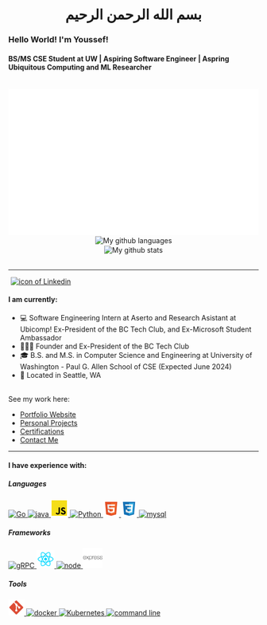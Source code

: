 <!--
**Rock2003/Rock2003** is a ✨ _special_ ✨ repository because its `README.md` (this file) appears on your GitHub profile.

Here are some ideas to get you started:

- 🔭 I’m currently working on ...
- 🌱 I’m currently learning ...
- 👯 I’m looking to collaborate on ...
- 🤔 I’m looking for help with ...
- 💬 Ask me about ...
- 📫 How to reach me: ...
- 😄 Pronouns: ...
- ⚡ Fun fact: ...
-->


<h1 align="center">بسم الله الرحمن الرحيم</h1>

### Hello World! I'm Youssef!
#### BS/MS CSE Student at UW | Aspiring Software Engineer | Aspring Ubiquitous Computing and ML Researcher

<br>

<div align="center">
  <img align="center" src="https://raw.githubusercontent.com/Rock2003/github-stats/master/generated/overview.svg#gh-dark-mode-only" alt="My github stats" />
  <img align="center" src="https://raw.githubusercontent.com/username/github-stats/master/generated/languages.svg#gh-dark-mode-only" alt="My github languages" />
</div>  


<div align="center">
  <img align="center" src="https://github-readme-stats.anuraghazra1.vercel.app/api?username=Rock2003&show_icons=true&include_all_commits=true&theme=tokyonight" alt="My github stats" />
</div>  
<br>
<hr>

<span>
<a href="https://www.linkedin.com/in/youssef-ben/" target="Contact me" style="margin:5px">
  <img src="https://cdn-icons-png.flaticon.com/512/174/174857.png" alt="icon of Linkedin" width="30px" />
   </a>
   
<br>


  

</span>

#### I am currently:
- 💻 Software Engineering Intern at Aserto and Research Asistant at Ubicomp! Ex-President of the BC Tech Club, and Ex-Microsoft Student Ambassador
- 👩🏽‍🏫 Founder and Ex-President of the BC Tech Club
- 🎓 B.S. and M.S. in Computer Science and Engineering at University of Washington - Paul G. Allen School of CSE (Expected June 2024)  
- 📍 Located in Seattle, WA  


<p>
  <br>See my work here:
<ul>
    <li> <a href="https://www.ybentaleb.tk/">Portfolio Website</a></li>
  <li>  <a href="https://www.ybentaleb.tk/projects">Personal Projects</a></li>
  <li>  <a href="https://www.ybentaleb.tk/certs">Certifications</a></li>
  <li>  <a href="https://www.ybentaleb.tk/contact">Contact Me</a></li>
  </ul>
</p>

<hr>


#### I have experience with:
##### Languages
<span>
    <!-- Go -->
  <a href="https://go.dev/">
    <img src="https://go.dev/blog/go-brand/Go-Logo/SVG/Go-Logo_Blue.svg" alt="Go" height="35px" />
  </a>
  <!-- Java -->
  <a href="https://docs.oracle.com/en/java/javase/11/docs/api/index.html">
    <img src="https://upload.wikimedia.org/wikipedia/en/3/30/Java_programming_language_logo.svg" alt="java" height="35px" />
  </a>
  <!-- Javascript -->
  <a href="https://developer.mozilla.org/en-US/docs/Web/JavaScript/Reference">
    <img src="https://github.com/vscode-icons/vscode-icons/raw/master/icons/file_type_js_official.svg" alt="javascript" height="35px" />
  </a>
  <!-- Python -->
  <a href="https://www.python.org/">
    <img src="https://cdn3.iconfinder.com/data/icons/logos-and-brands-adobe/512/267_Python-512.png" alt="Python" height="35px" />
  </a>
  <!-- html -->
  <a href="https://developer.mozilla.org/en-US/docs/Web/HTML">
    <img src="https://github.com/vscode-icons/vscode-icons/raw/master/icons/file_type_html.svg" alt="html" height="32px" />
  </a>
  <!-- css -->
  <a href="https://developer.mozilla.org/en-US/docs/Web/CSS">
    <img src="https://github.com/vscode-icons/vscode-icons/raw/master/icons/file_type_css.svg" alt="css" height="32px" />
  </a>
  <!-- MySQL -->
  <a href="https://dev.mysql.com/doc/">
    <img src="https://upload.wikimedia.org/wikipedia/en/d/dd/MySQL_logo.svg" alt="mysql" height="32px" />
  </a>
</span>

##### Frameworks
<span>
  <!-- gRPC -->
  <a href="https://grpc.io/">
    <img src="https://cncf-branding.netlify.app/img/projects/grpc/horizontal/color/grpc-horizontal-color.svg" alt="gRPC" height="30px" />
  </a>
  <!-- React -->
  <a href="https://reactjs.org/">
    <img src="https://github.com/vscode-icons/vscode-icons/raw/master/icons/file_type_reactjs.svg" alt="react" height="36px" />
  </a>
  <!-- node -->
  <a href="https://nodejs.org/en/docs/">
    <img src="https://upload.wikimedia.org/wikipedia/commons/d/d9/Node.js_logo.svg" alt="node" height="32px" />
  </a>
  <!-- express -->
   <a href="https://expressjs.com" target="_blank"> <img src="https://raw.githubusercontent.com/devicons/devicon/master/icons/express/express-original-wordmark.svg" alt="express" width="40" height="40"/> </a>
</span>

##### Tools
<span>
  <!-- Git -->
  <a href="https://git-scm.com/">
    <img src="https://github.com/vscode-icons/vscode-icons/raw/master/icons/file_type_git.svg" alt="git" height="32px" />
  </a>
  <!-- docker -->
  <a href="https://www.docker.com/">
    <img src="https://www.svgrepo.com/show/349342/docker.svg" alt="docker" height="32px" />
  </a>  
  <!-- Kubernetes -->
  <a href="https://kubernetes.io/">
    <img src="https://www.vectorlogo.zone/logos/kubernetes/kubernetes-icon.svg" alt="Kubernetes" height="32px" />
  </a>  
  <!-- command line -->
  <a href="https://www.gnu.org/software/bash/manual/bash.html">
    <img src="https://miro.medium.com/max/448/1*Fq0GuTM3LZ7S6I_mW1hD9A.png" alt="command line" height="32px" />
  </a>

</span>

